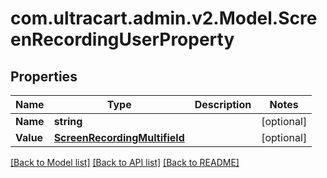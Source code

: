 # com.ultracart.admin.v2.Model.ScreenRecordingUserProperty
## Properties

Name | Type | Description | Notes
------------ | ------------- | ------------- | -------------
**Name** | **string** |  | [optional] 
**Value** | [**ScreenRecordingMultifield**](ScreenRecordingMultifield.md) |  | [optional] 


[[Back to Model list]](../README.md#documentation-for-models) [[Back to API list]](../README.md#documentation-for-api-endpoints) [[Back to README]](../README.md)

